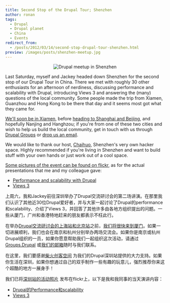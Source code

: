```yaml
---
title: Second Stop of the Drupal Tour; Shenzhen
author: ronan
tags:
  - Drupal
  - Drupal planet
  - China
  - Events
redirect_from:
  - /posts/2012/03/14/second-stop-drupal-tour-shenzhen.html
preview: /images/posts/shenzhen-meetup.jpg
---
```


<p align='center'><img alt='Drupal meetup in Shenzhen' src='http://wiredcraft.com/images/posts/shenzhen-meetup.jpg'/></p>

Last Saturday, myself and Jackey headed down Shenzhen for the second stop of our Drupal Tour in China. There we met with roughly 30 other enthusiasts for an afternoon of nerdiness, discussing performance and scalability with Drupal, introducing Views 3 and answering the (many) questions of the local community. Some people made the trip from Xiamen, Guanzhou and Hong Kong to be there that day and it seems most got what they came for.

<!--more-->

[We'll soon be in Xiamen](http://event.weibo.com/322513), before [heading to Shanghai and Beijing](http://wiredcraft.github.com/drupal_tour/), and hopefully Nanjing and Hanghzou; if you're from one of these two cities and wish to help us build the local community, get in touch with us through [Drupal Groups](http://groups.drupal.org/node/200468#comment-711329) or [drop us an email](mailto:info@wiredcraft.com).

We would like to thank our host, [Chaihuo](http://www.chaihuo.org/), Shenzhen's very own hacker space. Highly recommended if you're living in Shenzhen and want to build stuff with your own hands or just work out of a cool space.

[Some pictures of the event can be found on flickr](http://www.flickr.com/groups/wiredcraft/pool/), as for the actual presentations that me and my colleague gave:

- [Performance and scalability with Drupal](http://www.slideshare.net/hunvreus/performance-and-scalability-with-drupal)
- [Views 3](http://www.slideshare.net/hunvreus/views-3)

上周六，我和Jackey前往深圳举办了Drupal交流研讨会的第二场讲演。在那里我们认识了其他近30位Drupal爱好者，并与大家一起讨论了Drupal的performance和scalability、介绍了Views 3，并回答了其他许多由各地方组织提出的问题。一些从厦门，广州和香港特地赶来的朋友都表示不枉此行。

在举办[Drupal交流研讨会的上海站和北京站](http://wiredcraft.github.com/drupal_tour/)之前，[我们将很快来到厦门](http://event.weibo.com/322513)。如果一切进展顺利，我们也会在南京和杭州分别举办两场交流会。如果你是南京或杭州Drupal组织的一员，如果你愿意帮助我们一起组织这次活动，请通过[Groups.Drupal](http://groups.drupal.org/node/200468#comment-711329) 或<a href="mailto:info@wiredcraft.com">我们的邮箱</a>随时与我们联系。

在这里，我们要感谢[柴火创客空间](http://www.chaihuo.org/) 为我们的Drupal深圳站提供的大力支持。如果你生活在深圳，如果你想通过自己的双手制作一些有趣的玩意儿，强烈推荐你来这个超酷的地方一展身手！

我们已将[深圳站的活动照片](http://www.flickr.com/groups/wiredcraft/pool/) 发布在flickr上，以下是我和我同事的当天演讲内容：

- [Drupal的Performance和scalability](http://www.slideshare.net/hunvreus/performance-and-scalability-with-drupal)
- [Views 3](http://www.slideshare.net/hunvreus/views-3)

